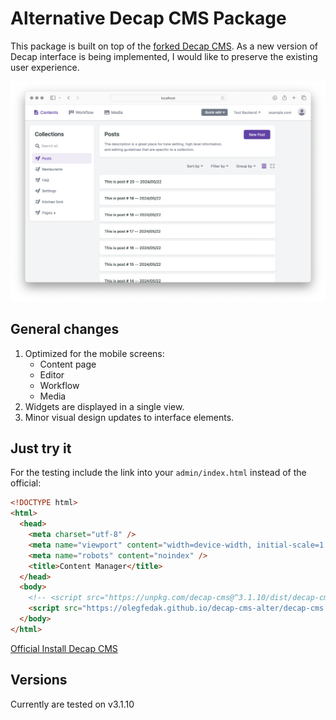 # Alternative Decap CMS Package
This package is built on top of the [forked Decap CMS](https://github.com/olegfedak/decap-cms).
As a new version of Decap interface is being implemented, I would like to preserve the existing user experience.

![](screenshot.png)

## General changes
1. Optimized for the mobile screens:
    - Content page
    - Editor
    - Workflow
    - Media
2. Widgets are displayed in a single view.
3. Minor visual design updates to interface elements.

## Just try it
For the testing include the link into your `admin/index.html` instead of the official:

```html
<!DOCTYPE html>
<html>
  <head>
    <meta charset="utf-8" />
    <meta name="viewport" content="width=device-width, initial-scale=1.0" />
    <meta name="robots" content="noindex" />
    <title>Content Manager</title>
  </head>
  <body>
    <!-- <script src="https://unpkg.com/decap-cms@^3.1.10/dist/decap-cms.js"></script> -->
    <script src="https://olegfedak.github.io/decap-cms-alter/decap-cms.js"></script>
  </body>
</html>
```
[Official Install Decap CMS](https://decapcms.org/docs/install-decap-cms/)

## Versions
Currently are tested on v3.1.10
